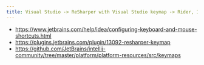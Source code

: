 ```yaml
---
title: Visual Studio -> ReSharper with Visual Studio keymap -> Rider, IntelliJ etc
---
```

- https://www.jetbrains.com/help/idea/configuring-keyboard-and-mouse-shortcuts.html
- https://plugins.jetbrains.com/plugin/13092-resharper-keymap
- https://github.com/JetBrains/intellij-community/tree/master/platform/platform-resources/src/keymaps

